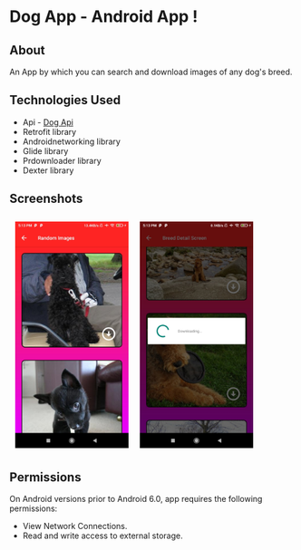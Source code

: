 # Dog App - Android App !

## About

An App by which you can search and download images of any dog's breed.

## Technologies Used

- Api - [Dog Api](https://dog.ceo/dog-api/)
- Retrofit library
- Androidnetworking library
- Glide library
- Prdownloader library
- Dexter library

## Screenshots

[<img src="/readme/1.jpg" align="left"
width="200"
    hspace="10" vspace="10">](/readme/Wallabag%20Reading%20List.png)
[<img src="/readme/2.jpg" align="center"
width="200"
    hspace="10" vspace="10">](/readme/Wallabag%20Article%20View.png)

## Permissions

On Android versions prior to Android 6.0, app requires the following permissions:
- View Network Connections.
- Read and write access to external storage.
